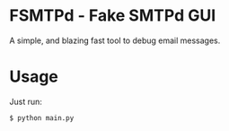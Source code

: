 # FSMTPd - Fake SMTPd GUI
A simple, and blazing fast tool to debug email messages.


# Usage

Just run:

    $ python main.py

